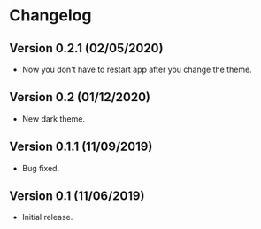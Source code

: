 # Changelog
## Version 0.2.1 (02/05/2020)
- Now you don't have to restart app after you change the theme.
## Version 0.2 (01/12/2020)
- New dark theme.
## Version 0.1.1 (11/09/2019)
- Bug fixed.
## Version 0.1 (11/06/2019)
- Initial release.
